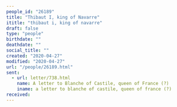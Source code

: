 ```yaml
---
people_id: "26189"
title: "Thibaut I, king of Navarre"
ititle: "thibaut i, king of navarre"
draft: false
type: "people"
birthdate: ""
deathdate: ""
social_title: ""
created: "2020-04-27"
modified: "2020-04-27"
url: "/people/26189.html"
sent:
  - url: letter/738.html
    name: A letter to Blanche of Castile, queen of France (?)
    iname: a letter to blanche of castile, queen of france (?)
received:
---
```


